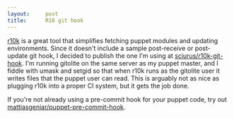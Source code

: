 ```yaml
---
layout:     post
title:      R10 git hook
---
```



[r10k](https://github.com/adrienthebo/r10k) is a great tool that simplifies fetching puppet modules and updating environments. Since it doesn't include a sample post-receive or post-update git hook, I decided to publish the one I'm using at [sciurus/r10k-git-hook](https://github.com/sciurus/r10k-git-hook). I'm running gitolite on the same server as my puppet master, and I fiddle with umask and setgid so that when r10k runs as the gitolite user it writes files that the puppet user can read. This is arguably not as nice as plugging r10k into a proper CI system, but it gets the job done.

If you're not already using a pre-commit hook for your puppet code, try out [mattiasgeniar/puppet-pre-commit-hook](https://github.com/mattiasgeniar/puppet-pre-commit-hook).




